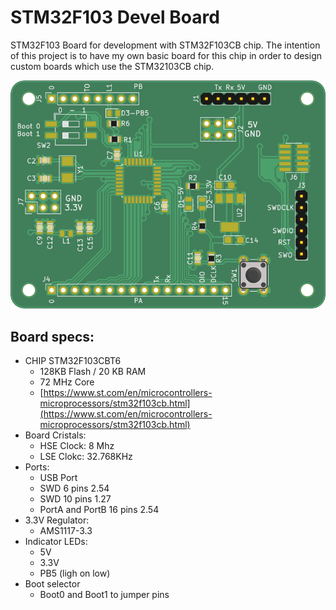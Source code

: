 # STM32F103 Devel Board
STM32F103 Board for development with STM32F103CB chip. The intention of this project is to have my own basic board for this chip in order to design custom boards which use the STM32103CB chip.

![alt text](doc/STM32F030K6T6TR_Devel-top.png)

## Board specs:
* CHIP STM32F103CBT6
  * 128KB Flash / 20 KB RAM
  * 72 MHz Core
  * [https://www.st.com/en/microcontrollers-microprocessors/stm32f103cb.html](https://www.st.com/en/microcontrollers-microprocessors/stm32f103cb.html)
* Board Cristals:
  * HSE Clock: 8 Mhz
  * LSE Clokc: 32.768KHz
* Ports:
  * USB Port
  * SWD 6 pins 2.54
  * SWD 10 pins 1.27
  * PortA and PortB 16 pins 2.54
* 3.3V Regulator:
  * AMS1117-3.3
* Indicator LEDs:
  * 5V
  * 3.3V
  * PB5 (ligh on low)
* Boot selector
  * Boot0 and Boot1 to jumper pins



